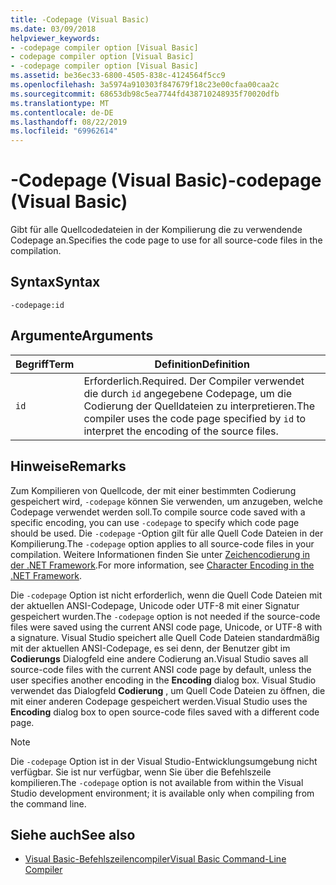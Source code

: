 ```yaml
---
title: -Codepage (Visual Basic)
ms.date: 03/09/2018
helpviewer_keywords:
- -codepage compiler option [Visual Basic]
- codepage compiler option [Visual Basic]
- -codepage compiler option [Visual Basic]
ms.assetid: be36ec33-6800-4505-838c-4124564f5cc9
ms.openlocfilehash: 3a5974a910303f847679f18c23e00cfaa00caa2c
ms.sourcegitcommit: 68653db98c5ea7744fd438710248935f70020dfb
ms.translationtype: MT
ms.contentlocale: de-DE
ms.lasthandoff: 08/22/2019
ms.locfileid: "69962614"
---
```

# <a name="-codepage-visual-basic"></a><span data-ttu-id="83baf-102">-Codepage (Visual Basic)</span><span class="sxs-lookup"><span data-stu-id="83baf-102">-codepage (Visual Basic)</span></span>
<span data-ttu-id="83baf-103">Gibt für alle Quellcodedateien in der Kompilierung die zu verwendende Codepage an.</span><span class="sxs-lookup"><span data-stu-id="83baf-103">Specifies the code page to use for all source-code files in the compilation.</span></span>  
  
## <a name="syntax"></a><span data-ttu-id="83baf-104">Syntax</span><span class="sxs-lookup"><span data-stu-id="83baf-104">Syntax</span></span>  
  
```  
-codepage:id  
```  
  
## <a name="arguments"></a><span data-ttu-id="83baf-105">Argumente</span><span class="sxs-lookup"><span data-stu-id="83baf-105">Arguments</span></span>  
  
|<span data-ttu-id="83baf-106">Begriff</span><span class="sxs-lookup"><span data-stu-id="83baf-106">Term</span></span>|<span data-ttu-id="83baf-107">Definition</span><span class="sxs-lookup"><span data-stu-id="83baf-107">Definition</span></span>|  
|---|---|  
|`id`|<span data-ttu-id="83baf-108">Erforderlich.</span><span class="sxs-lookup"><span data-stu-id="83baf-108">Required.</span></span> <span data-ttu-id="83baf-109">Der Compiler verwendet die durch `id` angegebene Codepage, um die Codierung der Quelldateien zu interpretieren.</span><span class="sxs-lookup"><span data-stu-id="83baf-109">The compiler uses the code page specified by `id` to interpret the encoding of the source files.</span></span>|  
  
## <a name="remarks"></a><span data-ttu-id="83baf-110">Hinweise</span><span class="sxs-lookup"><span data-stu-id="83baf-110">Remarks</span></span>  
 <span data-ttu-id="83baf-111">Zum Kompilieren von Quellcode, der mit einer bestimmten Codierung gespeichert wird, `-codepage` können Sie verwenden, um anzugeben, welche Codepage verwendet werden soll.</span><span class="sxs-lookup"><span data-stu-id="83baf-111">To compile source code saved with a specific encoding, you can use `-codepage` to specify which code page should be used.</span></span> <span data-ttu-id="83baf-112">Die `-codepage` -Option gilt für alle Quell Code Dateien in der Kompilierung.</span><span class="sxs-lookup"><span data-stu-id="83baf-112">The `-codepage` option applies to all source-code files in your compilation.</span></span> <span data-ttu-id="83baf-113">Weitere Informationen finden Sie unter [Zeichencodierung in der .NET Framework](../../../standard/base-types/character-encoding.md).</span><span class="sxs-lookup"><span data-stu-id="83baf-113">For more information, see [Character Encoding in the .NET Framework](../../../standard/base-types/character-encoding.md).</span></span>  
  
 <span data-ttu-id="83baf-114">Die `-codepage` Option ist nicht erforderlich, wenn die Quell Code Dateien mit der aktuellen ANSI-Codepage, Unicode oder UTF-8 mit einer Signatur gespeichert wurden.</span><span class="sxs-lookup"><span data-stu-id="83baf-114">The `-codepage` option is not needed if the source-code files were saved using the current ANSI code page, Unicode, or UTF-8 with a signature.</span></span> <span data-ttu-id="83baf-115">Visual Studio speichert alle Quell Code Dateien standardmäßig mit der aktuellen ANSI-Codepage, es sei denn, der Benutzer gibt im **Codierungs** Dialogfeld eine andere Codierung an.</span><span class="sxs-lookup"><span data-stu-id="83baf-115">Visual Studio saves all source-code files with the current ANSI code page by default, unless the user specifies another encoding in the **Encoding** dialog box.</span></span> <span data-ttu-id="83baf-116">Visual Studio verwendet das Dialogfeld **Codierung** , um Quell Code Dateien zu öffnen, die mit einer anderen Codepage gespeichert werden.</span><span class="sxs-lookup"><span data-stu-id="83baf-116">Visual Studio uses the **Encoding** dialog box to open source-code files saved with a different code page.</span></span>  
  
> [!NOTE]
> <span data-ttu-id="83baf-117">Die `-codepage` Option ist in der Visual Studio-Entwicklungsumgebung nicht verfügbar. Sie ist nur verfügbar, wenn Sie über die Befehlszeile kompilieren.</span><span class="sxs-lookup"><span data-stu-id="83baf-117">The `-codepage` option is not available from within the Visual Studio development environment; it is available only when compiling from the command line.</span></span>  
  
## <a name="see-also"></a><span data-ttu-id="83baf-118">Siehe auch</span><span class="sxs-lookup"><span data-stu-id="83baf-118">See also</span></span>

- [<span data-ttu-id="83baf-119">Visual Basic-Befehlszeilencompiler</span><span class="sxs-lookup"><span data-stu-id="83baf-119">Visual Basic Command-Line Compiler</span></span>](../../../visual-basic/reference/command-line-compiler/index.md)
